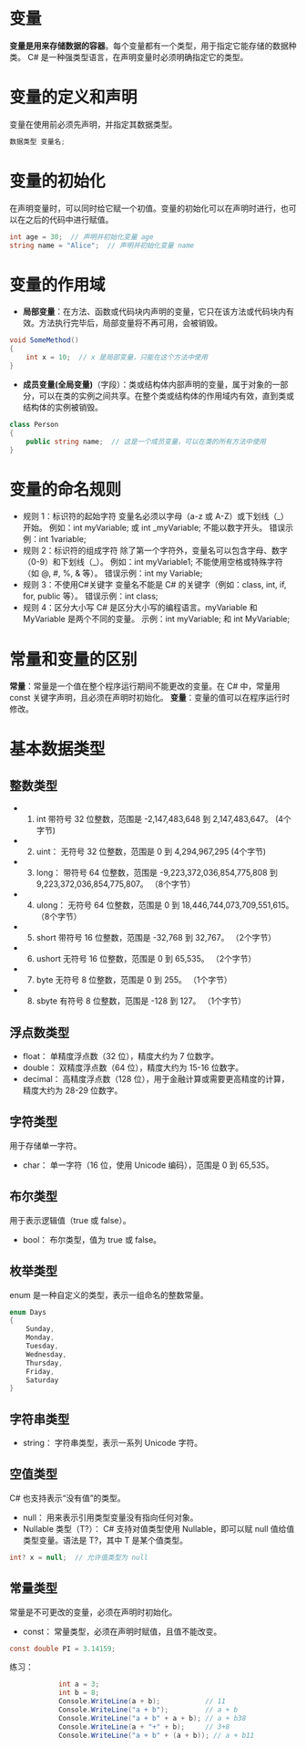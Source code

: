# 变量
**变量是用来存储数据的容器**。每个变量都有一个类型，用于指定它能存储的数据种类。
C# 是一种强类型语言，在声明变量时必须明确指定它的类型。

# 变量的定义和声明
变量在使用前必须先声明，并指定其数据类型。
```csharp
数据类型 变量名;
```

# 变量的初始化
在声明变量时，可以同时给它赋一个初值。变量的初始化可以在声明时进行，也可以在之后的代码中进行赋值。
```csharp
int age = 30;  // 声明并初始化变量 age
string name = "Alice";  // 声明并初始化变量 name
```

# 变量的作用域
- **局部变量**：在方法、函数或代码块内声明的变量，它只在该方法或代码块内有效。方法执行完毕后，局部变量将不再可用，会被销毁。
```csharp
void SomeMethod()
{
    int x = 10;  // x 是局部变量，只能在这个方法中使用
}
```
- **成员变量(全局变量)**（字段）：类或结构体内部声明的变量，属于对象的一部分，可以在类的实例之间共享。在整个类或结构体的作用域内有效，直到类或结构体的实例被销毁。
```csharp
class Person
{
    public string name;  // 这是一个成员变量，可以在类的所有方法中使用
}
```

# 变量的命名规则
- 规则 1：标识符的起始字符
    变量名必须以字母（a-z 或 A-Z）或下划线（_）开始。
    例如：int myVariable; 或 int _myVariable;
    不能以数字开头。
    错误示例：int 1variable;
- 规则 2：标识符的组成字符
    除了第一个字符外，变量名可以包含字母、数字（0-9）和下划线（_）。
    例如：int myVariable1;
    不能使用空格或特殊字符（如 @, #, %, & 等）。
    错误示例：int my Variable;
- 规则 3：不使用C#关键字
    变量名不能是 C# 的关键字（例如：class, int, if, for, public 等）。
    错误示例：int class;
- 规则 4：区分大小写
    C# 是区分大小写的编程语言。myVariable 和 MyVariable 是两个不同的变量。
    示例：int myVariable; 和 int MyVariable;

# 常量和变量的区别
**常量**：常量是一个值在整个程序运行期间不能更改的变量。在 C# 中，常量用 const 关键字声明，且必须在声明时初始化。
**变量**：变量的值可以在程序运行时修改。

# 基本数据类型
## 整数类型
- 1. int
     带符号 32 位整数，范围是 -2,147,483,648 到 2,147,483,647。                             (4个字节)
- 2. uint：
     无符号 32 位整数，范围是 0 到 4,294,967,295                                            (4个字节)
- 3. long：
     带符号 64 位整数，范围是 -9,223,372,036,854,775,808 到 9,223,372,036,854,775,807。     （8个字节）
- 4. ulong：
     无符号 64 位整数，范围是 0 到 18,446,744,073,709,551,615。                             （8个字节）
- 5. short
     带符号 16 位整数，范围是 -32,768 到 32,767。                                           （2个字节）
- 6. ushort
     无符号 16 位整数，范围是 0 到 65,535。                                                 （2个字节）
- 7. byte
     无符号 8 位整数，范围是 0 到 255。                                                     （1个字节）
- 8. sbyte
     有符号 8 位整数，范围是 -128 到 127。                                                  （1个字节）

## 浮点数类型
- float：
  单精度浮点数（32 位），精度大约为 7 位数字。
- double：
  双精度浮点数（64 位），精度大约为 15-16 位数字。
- decimal：
  高精度浮点数（128 位），用于金融计算或需要更高精度的计算，精度大约为 28-29 位数字。

## 字符类型
用于存储单一字符。
- char：
  单一字符（16 位，使用 Unicode 编码），范围是 0 到 65,535。

## 布尔类型
用于表示逻辑值（true 或 false）。
- bool：
  布尔类型，值为 true 或 false。

##  枚举类型
enum 是一种自定义的类型，表示一组命名的整数常量。
```csharp
enum Days
{
    Sunday,
    Monday,
    Tuesday,
    Wednesday,
    Thursday,
    Friday,
    Saturday
}
```

##  字符串类型
- string：
  字符串类型，表示一系列 Unicode 字符。

## 空值类型
C# 也支持表示“没有值”的类型。
- null：
  用来表示引用类型变量没有指向任何对象。
- Nullable 类型（T?）：
  C# 支持对值类型使用 Nullable，即可以赋 null 值给值类型变量。语法是 T?，其中 T 是某个值类型。
```csharp
int? x = null;  // 允许值类型为 null
```

## 常量类型
常量是不可更改的变量，必须在声明时初始化。
- const：
  常量类型，必须在声明时赋值，且值不能改变。
``` csharp
const double PI = 3.14159;
```



练习：
```csharp
            int a = 3;
            int b = 8;
            Console.WriteLine(a + b);           // 11
            Console.WriteLine("a + b");         // a + b
            Console.WriteLine("a + b" + a + b); // a + b38
            Console.WriteLine(a + "+" + b);     // 3+8
            Console.WriteLine("a + b" + (a + b)); // a + b11
```

